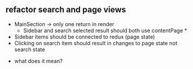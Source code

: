 ## refactor search and page views
- MainSection -> only one return in render 
  - Sidebar and search selected result should both use contentPage *
- Sidebar items should be connected to redux (page state)
- Clicking on search item should result in changes to page state not search state


* what does it mean?